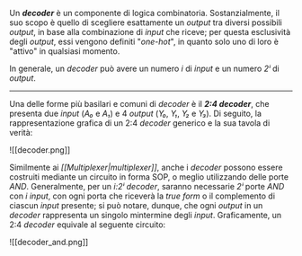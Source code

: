 Un ***decoder*** è un componente di logica combinatoria. Sostanzialmente, il suo scopo è quello di scegliere esattamente un *output* tra diversi possibili *output*, in base alla combinazione di *input* che riceve; per questa esclusività degli *output*, essi vengono definiti "*one-hot*", in quanto solo uno di loro è "attivo" in qualsiasi momento.

In generale, un *decoder* può avere un numero *i* di *input* e un numero *2ⁱ* di *output*.
___
Una delle forme più basilari e comuni di *decoder* è il ***2:4 decoder***, che presenta due *input* (*A₀* e *A₁*) e 4 *output* (*Y₀*, *Y₁*, *Y₂* e *Y₃*). Di seguito, la rappresentazione grafica di un 2:4 *decoder* generico e la sua tavola di verità:

![[decoder.png]]

Similmente ai *[[Multiplexer|multiplexer]]*, anche i *decoder* possono essere costruiti mediante un circuito in forma SOP, o meglio utilizzando delle porte *AND*. Generalmente, per un *i:2ⁱ* *decoder*, saranno necessarie *2ⁱ* porte *AND* con *i* *input*, con ogni porta che riceverà la *true form* o il complemento di ciascun *input* presente; si può notare, dunque, che ogni *output* in un *decoder* rappresenta un singolo mintermine degli *input*. Graficamente, un 2:4 *decoder* equivale al seguente circuito:

![[decoder_and.png]]
